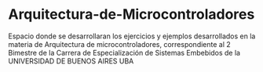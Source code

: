 # Arquitectura-de-Microcontroladores
Espacio donde se desarrollaran los ejercicios y ejemplos desarrollados en la materia de Arquitectura de microcontroladores, correspondiente al 2 Bimestre de la Carrera de Especialización de Sistemas Embebidos de la UNIVERSIDAD DE BUENOS AIRES UBA
